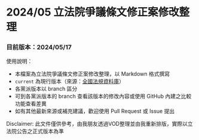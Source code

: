 # 2024/05 立法院爭議條文修正案修改整理  

### 目前版本：2024/05/17

使用說明：

- 本檔案為立法院爭議條文修正案修改整理，以 Markdown 格式撰寫  
- `current` 為現行版本（來源：[全國法規資料庫](https://law.moj.gov.tw/LawClass/LawAll.aspx?pcode=A0020058)）  
- 各黨派版本以 branch 區分  
- 可到各黨派版本的 branch 查看該版本的修改內容或使用 GitHub 內建之比較功能查看差異  
- 如有其他最新來源或補充建議，歡迎使用 Pull Request 或 Issue 提出  

Disclaimer: 此文件僅供參考，由我朋友透過VOD整理並由我重新排版，實際以立法院公告之正式版本為準
